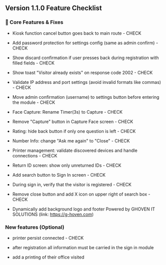 ## Version 1.1.0 Feature Checklist

### 🔧 Core Features & Fixes

- Kiosk function cancel button goes back to main route - CHECK
- Add password protection for settings config (same as admin confirm) - CHECK
- Show discard confirmation if user presses back during registration with filled fields - CHECK
- Show toast "Visitor already exists" on response code 2002 - CHECK
- Validate IP address and port settings (avoid invalid formats like commas) - CHECK
- Move admin confirmation (username) to settings button before entering the module - CHECK
- Face Capture: Rename Timer(3s) to Capture - CHECK
- Remove "Capture" button in Capture Face screen - CHECK
- Rating: hide back button if only one question is left - CHECK
- Number Info: change "Ask me again" to "Close" - CHECK
- Printer management: validate discovered devices and handle connections - CHECK
- Return ID screen: show only unreturned IDs - CHECK
- Add search button to Sign In screen - CHECK
- During sign in, verify that the visitor is registered - CHECK
- Remove close button and add X icon on upper right of search box - CHECK

- Dynamically add background logo and footer Powered by GHOVEN IT SOLUTIONS (link: https://g-hoven.com)

### New features (Optional)

- printer persist connected - CHECK

- after registration all information must be carried in the sign in module
- add a printing of their office visited
